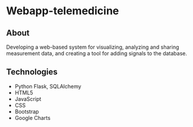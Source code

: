 # Webapp-telemedicine
## About
Developing a web-based system for visualizing, analyzing and sharing measurement data, and creating a tool for adding signals to the database.
## Technologies
- Python Flask, SQLAlchemy
- HTML5
- JavaScript
- CSS
- Bootstrap
- Google Charts
